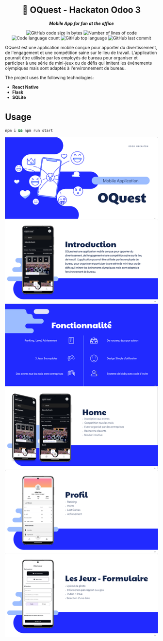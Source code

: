 <h1 align="center">
	📖 OQuest - Hackaton Odoo 3
</h1>

<p align="center">
	<b><i>Mobile App for fun at the office</i></b><br>
</p>

<p align="center">
	<img alt="GitHub code size in bytes" src="https://img.shields.io/github/languages/code-size/jdecorte-be/Odoo-Hackaton3?color=lightblue" />
	<img alt="Number of lines of code" src="https://img.shields.io/tokei/lines/github/jdecorte-be/Odoo-Hackaton3?color=critical" />
	<img alt="Code language count" src="https://img.shields.io/github/languages/count/jdecorte-be/Odoo-Hackaton3?color=yellow" />
	<img alt="GitHub top language" src="https://img.shields.io/github/languages/top/jdecorte-be/Odoo-Hackaton3?color=blue" />
	<img alt="GitHub last commit" src="https://img.shields.io/github/last-commit/jdecorte-be/Odoo-Hackaton3?color=green" />
</p>

OQuest est une application mobile conçue pour apporter du divertissement, de l'engagement et une compétition saine sur le lieu de travail. L'application pourrait être utilisée par les employés de bureau pour organiser et participer à une série de mini-jeux ou de défis qui imitent les événements olympiques mais sont adaptés à l'environnement de bureau.

The project uses the following technologies:
- **React Native**
- **Flask**
- **SQLite**

# Usage
```bash
npm i && npm run start
```

![Project Image](forReadme/screen1.png)
![Project Image](forReadme/screen2.png)
![Project Image](forReadme/screen3.png)
![Project Image](forReadme/screen4.png)
![Project Image](forReadme/screen5.png)
![Project Image](forReadme/screen6.png)

